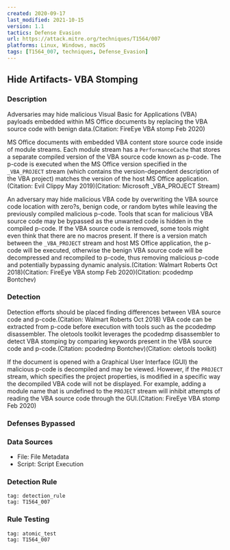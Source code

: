 ```yaml
---
created: 2020-09-17
last_modified: 2021-10-15
version: 1.1
tactics: Defense Evasion
url: https://attack.mitre.org/techniques/T1564/007
platforms: Linux, Windows, macOS
tags: [T1564_007, techniques, Defense_Evasion]
---
```


## Hide Artifacts- VBA Stomping

### Description

Adversaries may hide malicious Visual Basic for Applications (VBA) payloads embedded within MS Office documents by replacing the VBA source code with benign data.(Citation: FireEye VBA stomp Feb 2020)

MS Office documents with embedded VBA content store source code inside of module streams. Each module stream has a <code>PerformanceCache</code> that stores a separate compiled version of the VBA source code known as p-code. The p-code is executed when the MS Office version specified in the <code>_VBA_PROJECT</code> stream (which contains the version-dependent description of the VBA project) matches the version of the host MS Office application.(Citation: Evil Clippy May 2019)(Citation: Microsoft _VBA_PROJECT Stream)

An adversary may hide malicious VBA code by overwriting the VBA source code location with zero?s, benign code, or random bytes while leaving the previously compiled malicious p-code. Tools that scan for malicious VBA source code may be bypassed as the unwanted code is hidden in the compiled p-code. If the VBA source code is removed, some tools might even think that there are no macros present. If there is a version match between the <code>_VBA_PROJECT</code> stream and host MS Office application, the p-code will be executed, otherwise the benign VBA source code will be decompressed and recompiled to p-code, thus removing malicious p-code and potentially bypassing dynamic analysis.(Citation: Walmart Roberts Oct 2018)(Citation: FireEye VBA stomp Feb 2020)(Citation: pcodedmp Bontchev)

### Detection

Detection efforts should be placed finding differences between VBA source code and p-code.(Citation: Walmart Roberts Oct 2018) VBA code can be extracted from p-code before execution with tools such as the pcodedmp disassembler. The oletools toolkit leverages the pcodedmp disassembler to detect VBA stomping by comparing keywords present in the VBA source code and p-code.(Citation: pcodedmp Bontchev)(Citation: oletools toolkit)

If the document is opened with a Graphical User Interface (GUI) the malicious p-code is decompiled and may be viewed. However, if the <code>PROJECT</code> stream, which specifies the project properties, is modified in a specific way the decompiled VBA code will not be displayed. For example, adding a module name that is undefined to the <code>PROJECT</code> stream will inhibit attempts of reading the VBA source code through the GUI.(Citation: FireEye VBA stomp Feb 2020)

### Defenses Bypassed



### Data Sources

  - File: File Metadata
  -  Script: Script Execution
### Detection Rule

```query
tag: detection_rule
tag: T1564_007
```

### Rule Testing

```query
tag: atomic_test
tag: T1564_007
```
